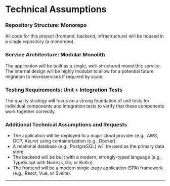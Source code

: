 # Technical Assumptions

### Repository Structure: Monorepo
All code for this project (frontend, backend, infrastructure) will be housed in a single repository (a monorepo).

### Service Architecture: Modular Monolith
The application will be built as a single, well-structured monolithic service. The internal design will be highly modular to allow for a potential future migration to microservices if required by scale.

### Testing Requirements: Unit + Integration Tests
The quality strategy will focus on a strong foundation of unit tests for individual components and integration tests to verify that these components work together correctly.

### Additional Technical Assumptions and Requests
*   The application will be deployed to a major cloud provider (e.g., AWS, GCP, Azure) using containerization (e.g., Docker).
*   A relational database (e.g., PostgreSQL) will be used as the primary data store.
*   The backend will be built with a modern, strongly-typed language (e.g., TypeScript with Node.js, Go, or Kotlin).
*   The frontend will be a modern single-page application (SPA) framework (e.g., React, Vue, or Svelte).

---
